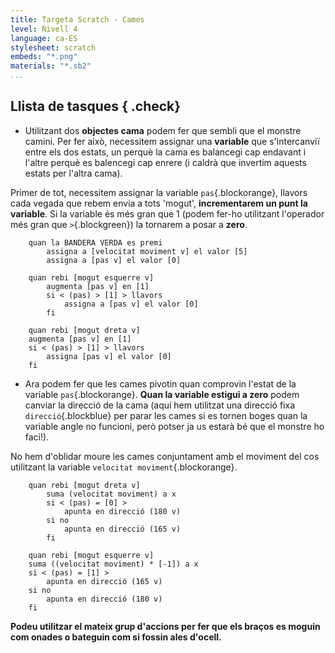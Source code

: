 ```yaml
---
title: Targeta Scratch - Cames
level: Nivell 4
language: ca-ES
stylesheet: scratch
embeds: "*.png"
materials: "*.sb2"
...
```


## Llista de tasques { .check}

+ Utilitzant dos **objectes cama** podem fer que sembli que el monstre camini. Per fer això, necessitem assignar una **variable** que s'intercanviï entre els dos estats, un perquè la cama es balancegi cap endavant i l'altre perquè es balencegi cap enrere (i caldrà que invertim aquests estats per l'altra cama).

Primer de tot, necessitem assignar la variable `pas`{.blockorange}, llavors cada vegada que rebem envia a tots 'mogut', **incrementarem un punt la variable**. Si la variable és més gran que 1 (podem fer-ho utilitzant l'operador més gran que `>`{.blockgreen}) la tornarem a posar a **zero**.
```scratch
	quan la BANDERA VERDA es premi
		assigna a [velocitat moviment v] el valor [5]
		assigna a [pas v] el valor [0]

	quan rebi [mogut esquerre v]
		augmenta [pas v] en [1]
		si < (pas) > [1] > llavors
			assigna a [pas v] el valor [0]
		fi

	quan rebi [mogut dreta v]
	augmenta [pas v] en [1]
	si < (pas) > [1] > llavors
		assigna [pas v] el valor [0]
	fi
```
+ Ara podem fer que les cames pivotin quan comprovin l'estat de la variable `pas`{.blockorange}. **Quan la variable estigui a zero** podem canviar la direcció de la cama (aquí hem utilitzat una direcció fixa `direcció`{.blockblue} per parar les cames si es tornen boges quan la variable angle no funcioni, però potser ja us estarà bé que el monstre ho faci!).

No hem d'oblidar moure les cames conjuntament amb el moviment del cos utilitzant la variable `velocitat moviment`{.blockorange}.
```scratch
	quan rebi [mogut dreta v]
		suma (velocitat moviment) a x
		si < (pas) = [0] >
			apunta en direcció (180 v)
		si no
			apunta en direcció (165 v)
		fi

	quan rebi [mogut esquerre v]
	suma ((velocitat moviment) * [-1]) a x
	si < (pas) = [1] >
		apunta en direcció (165 v)
	si no
		apunta en direcció (180 v)
	fi
```

**Podeu utilitzar el mateix grup d'accions per fer que els braços es moguin com onades o bateguin com si fossin ales d'ocell.**
